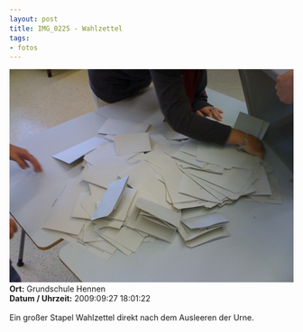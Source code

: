 ```yaml
--- 
layout: post
title: IMG_0225 - Wahlzettel
tags: 
- fotos
---
```

<img src="/uploads/images/2010_05/IMG_0225.jpg" alt="IMG_0225 - Wahlzettel" class="aligncenter" /><br />
<strong>Ort:</strong> Grundschule Hennen<br />
<strong>Datum / Uhrzeit:</strong> 2009:09:27 18:01:22<br />
<br />
Ein großer Stapel Wahlzettel direkt nach dem Ausleeren der Urne.
